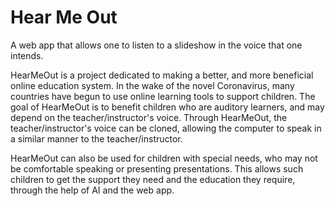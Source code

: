 # Hear Me Out

A web app that allows one to listen to a slideshow in the voice that one intends.

HearMeOut is a project dedicated to making a better, and more beneficial online education system. In the wake of the novel Coronavirus, many countries have begun to use online learning tools to support children. The goal of HearMeOut is to benefit children who are auditory learners, and may depend on the teacher/instructor's voice. Through HearMeOut, the teacher/instructor's voice can be cloned, allowing the computer to speak in a similar manner to the teacher/instructor.

HearMeOut can also be used for children with special needs, who may not be comfortable speaking or presenting presentations. This allows such children to get the support they need and the education they require, through the help of AI and the web app.
